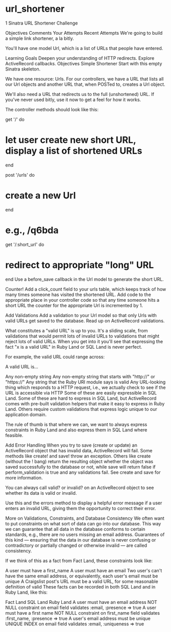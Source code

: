url_shortener
=============

1
Sinatra URL Shortener Challenge

Objectives
Comments
Your Attempts
Recent Attempts
We're going to build a simple link shortener, a la bitly.

You'll have one model Url, which is a list of URLs that people have entered.

Learning Goals
Deepen your understanding of HTTP redirects.
Explore ActiveRecord callbacks.
Objectives
Simple Shortener
Start with this empty Sinatra skeleton.

We have one resource: Urls. For our controllers, we have a URL that lists all our Url objects and another URL that, when POSTed to, creates a Url object.

We'll also need a URL that redirects us to the full (unshortened) URL. If you've never used bitly, use it now to get a feel for how it works.

The controller methods should look like this:

get '/' do
  # let user create new short URL, display a list of shortened URLs
end

post '/urls' do
  # create a new Url
end

# e.g., /q6bda
get '/:short_url' do
  # redirect to appropriate "long" URL
end
Use a before_save callback in the Url model to generate the short URL.

Counter!
Add a click_count field to your urls table, which keeps track of how many times someone has visited the shortened URL. Add code to the appropriate place in your controller code so that any time someone hits a short URL the counter for the appropriate Url is incremented by 1.

Add Validations
Add a validation to your Url model so that only Urls with valid URLs get saved to the database. Read up on ActiveRecord validations.

What constitutes a "valid URL" is up to you. It's a sliding scale, from validations that would permit lots of invalid URLs to validations that might reject lots of valid URLs. When you get into it you'll see that expressing the fact "x is a valid URL" in Ruby Land or SQL Land is never perfect.

For example, the valid URL could range across:

A valid URL is...

Any non-empty string
Any non-empty string that starts with "http://" or "https://"
Any string that the Ruby URI module says is valid
Any URL-looking thing which responds to a HTTP request, i.e., we actually check to see if the URL is accessible via HTTP
Some of these are easily expressible in SQL Land. Some of these are hard to express in SQL Land, but ActiveRecord comes with pre-built validation helpers that make it easy to express in Ruby Land. Others require custom validations that express logic unique to our application domain.

The rule of thumb is that where we can, we want to always express constraints in Ruby Land and also express them in SQL Land where feasible.

Add Error Handling
When you try to save (create or update) an ActiveRecord object that has invalid data, ActiveRecord will fail. Some methods like create! and save! throw an exception. Others like create (without the ! bang) return the resulting object whether the object was saved successfully to the database or not, while save will return false if perform_validation is true and any validations fail. See create and save for more information.

You can always call valid? or invalid? on an ActiveRecord object to see whether its data is valid or invalid.

Use this and the errors method to display a helpful error message if a user enters an invalid URL, giving them the opportunity to correct their error.

More on Validations, Constraints, and Database Consistency
We often want to put constraints on what sort of data can go into our database. This way we can guarantee that all data in the database conforms to certain standards, e.g., there are no users missing an email address. Guarantees of this kind — ensuring that the data in our database is never confusing or contradictory or partially changed or otherwise invalid — are called consistency.

If we think of this as a fact from Fact Land, these constraints look like:

A user must have a first_name
A user must have an email
Two user's can't have the same email address, or equivalently, each user's email must be unique
A Craigslist post's URL must be a valid URL, for some reasonable definition of valid
These facts can be recorded in both SQL Land and in Ruby Land, like this:

Fact Land	SQL Land	Ruby Land
A user must have an email address	NOT NULL constraint on email field	validates :email, :presence => true
A user must have a first name	NOT NULL constraint on first_name field	validates :first_name, :presence => true
A user's email address must be unique	UNIQUE INDEX on email field	validates :email, :uniqueness => true
